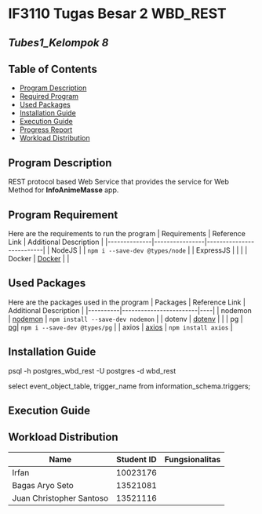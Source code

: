 # IF3110 Tugas Besar 2 WBD_REST

## *Tubes1_Kelompok 8*

## **Table of Contents**
* [Program Description](#program-description)
* [Required Program](#required-program)
* [Used Packages](#used-packages)
* [Installation Guide](#installation-guide)
* [Execution Guide](#execution-guide)
* [Progress Report](#progress-report)
* [Workload Distribution](#workload-distribution)

## **Program Description**
REST protocol based Web Service that provides the service for Web Method for **InfoAnimeMasse** app.

## **Program Requirement**
Here are the requirements to run the program
| Requirements | Reference Link | Additional Description |
|--------------|----------------|--------------------------|
| NodeJS      |   | `npm i --save-dev @types/node` |
| ExpressJS   |   |  |
| Docker | [Docker](https://docs.docker.com/desktop/install/windows-install/) |  |


## **Used Packages**
Here are the packages used in the program
| Packages | Reference Link | Additional Description |
|----------|------------------------|----|
| nodemon | [nodemon](https://www.npmjs.com/package//nodemon) | `npm install --save-dev nodemon` |
| dotenv  | [dotenv](https://www.npmjs.com/package/dotenv)  | |
| pg    | [pg](https://www.npmjs.com/package/pg)| `npm i --save-dev @types/pg` |
| axios | [axios](https://www.npmjs.com/package/axios) | `npm install axios` |

## **Installation Guide**

psql -h postgres_wbd_rest -U postgres -d wbd_rest

select event_object_table, trigger_name from information_schema.triggers;

## **Execution Guide**


## **Workload Distribution**
| Name                     | Student ID | Fungsionalitas | 
|--------------------------|------------|-------------|
| Irfan                    | 10023176   |  |
| Bagas Aryo Seto          | 13521081   |  |
| Juan Christopher Santoso | 13521116   |  |
